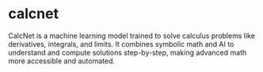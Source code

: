 # calcnet
CalcNet is a machine learning model trained to solve calculus problems like derivatives, integrals, and limits. It combines symbolic math and AI to understand and compute solutions step-by-step, making advanced math more accessible and automated.
